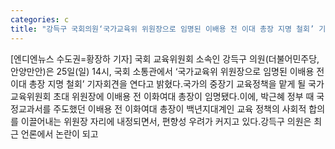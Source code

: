 ```yaml
---
categories: c
title: "강득구 국회의원‘국가교육위 위원장으로 임명된 이배용 전 이대 총장 지명 철회’ 기자회견"
---
```

[엔디엔뉴스 수도권=황장하 기자] 국회 교육위원회 소속인 강득구 의원(더불어민주당, 안양만안)은 25일(일) 14시, 국회 소통관에서 ‘국가교육위 위원장으로 임명된 이배용 전 이대 총장 지명 철회’ 기자회견을 연다고 밝혔다.국가의 중장기 교육정책을 맡게 될 국가교육위원회 초대 위원장에 이배용 전 이화여대 총장이 임명됐다.이에, 박근혜 정부 때 국정교과서를 주도했던 이배용 전 이화여대 총장이 백년지대계인 교육 정책의 사회적 합의를 이끌어내는 위원장 자리에 내정되면서, 편향성 우려가 커지고 있다.강득구 의원은 최근 언론에서 논란이 되고